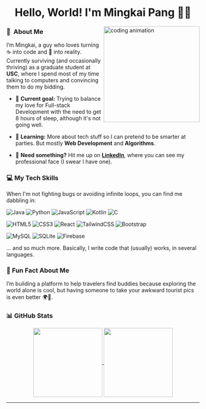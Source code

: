 <h1 align="center">Hello, World! I'm Mingkai Pang 👨‍💻</h1>

<a target="_blank" href="https://mkpang.space/">
    <img width="250" align="right" src="https://user-images.githubusercontent.com/58518192/87162442-bf3e8180-c2e7-11ea-9f2a-53a50306b7ce.gif" alt="coding animation">
</a>

### 🚀 &nbsp;About Me

I’m Mingkai, a guy who loves turning ☕ into code and 💭 into reality. Currently surviving (and occasionally thriving) as a graduate student at **USC**, where I spend most of my time talking to computers and convincing them to do my bidding.

- 🔭 **Current goal:** Trying to balance my love for Full-stack Development with the need to get 8 hours of sleep, although it's not going well.
  
- 🌱 **Learning:** More about tech stuff so I can pretend to be smarter at parties. But mostly **Web Development** and **Algorithms**.

- 📄 **Need something?** Hit me up on [**LinkedIn**](https://www.linkedin.com/in/mingkai-pang/), where you can see my professional face (I swear I have one).

### 💻 My Tech Skills

When I'm not fighting bugs or avoiding infinite loops, you can find me dabbling in:

![Java](https://img.shields.io/badge/java-%23ED8B00.svg?style=for-the-badge&logo=java&logoColor=white)
![Python](https://img.shields.io/badge/python-3670A0?style=for-the-badge&logo=python&logoColor=ffdd54)
![JavaScript](https://img.shields.io/badge/javascript-%23323330.svg?style=for-the-badge&logo=javascript&logoColor=%23F7DF1E)
![Kotlin](https://img.shields.io/badge/kotlin-%237F52FF.svg?style=for-the-badge&logo=kotlin&logoColor=white)
![C](https://img.shields.io/badge/c-%2300599C.svg?style=for-the-badge&logo=c&logoColor=white)

![HTML5](https://img.shields.io/badge/html5-%23E34F26.svg?style=for-the-badge&logo=html5&logoColor=white)
![CSS3](https://img.shields.io/badge/css3-%231572B6.svg?style=for-the-badge&logo=css3&logoColor=white)
![React](https://img.shields.io/badge/react-%2320232a.svg?style=for-the-badge&logo=react&logoColor=%2361DAFB)
![TailwindCSS](https://img.shields.io/badge/tailwindcss-%2338B2AC.svg?style=for-the-badge&logo=tailwind-css&logoColor=white)
![Bootstrap](https://img.shields.io/badge/bootstrap-%23563D7C.svg?style=for-the-badge&logo=bootstrap&logoColor=white)

![MySQL](https://img.shields.io/badge/mysql-%2300f.svg?style=for-the-badge&logo=mysql&logoColor=white)
![SQLite](https://img.shields.io/badge/sqlite-%2307405e.svg?style=for-the-badge&logo=sqlite&logoColor=white)
![Firebase](https://img.shields.io/badge/Firebase-039BE5?style=for-the-badge&logo=Firebase&logoColor=white)

... and so much more. Basically, I write code that (usually) works, in several languages.

### 🌟 Fun Fact About Me

I’m building a platform to help travelers find buddies because exploring the world alone is cool, but having someone to take your awkward tourist pics is even better 🌍📸.

### 📊 GitHub Stats

<p align="center">
  <a href="https://github.com/k9evin">
    <img align="center" height="180em" src="https://github-readme-stats-coral-five.vercel.app/api?username=k9evin&show_icons=true&theme=material-palenight&include_all_commits=true&count_private=true"/>
  </a>
  <a href="https://github.com/k9evin">
    <img align="center" height="180em" src="https://github-readme-stats-coral-five.vercel.app/api/top-langs/?username=k9evin&layout=compact&langs_count=8&theme=material-palenight&count_private=true"/>
  </a>
</p>

---

